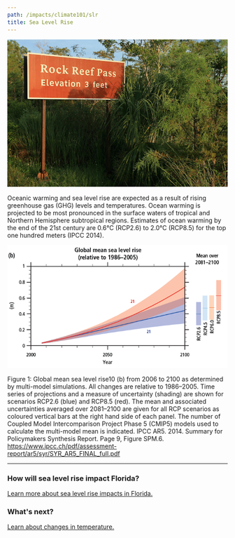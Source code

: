 ```yaml
---
path: /impacts/climate101/slr
title: Sea Level Rise
---
```


<content-header icon="sea_level_rise" title="Climate 101: Sea Level Rise"></content-header>

<!-- https://www.flickr.com/photos/evergladesnps/9103294900/ -->

![Rock Reef Pass, Florida](9103294900_14b0b6a1d9_k.jpg 'Photo: G.Gardner, NPS.')

Oceanic warming and sea level rise are expected as a result of rising greenhouse gas (GHG) levels and temperatures. Ocean warming is projected to be most pronounced in the surface waters of tropical and Northern Hemisphere subtropical regions. Estimates of ocean warming by the end of the 21st century are 0.6°C (RCP2.6) to 2.0°C (RCP8.5) for the top one hundred meters (IPCC 2014).

![Sea level rise chart](sea-level-rise-chart.png)

<figcaption>Figure 1: Global mean sea level rise10 (b) from 2006 to 2100 as determined by multi-model simulations. All changes are relative to 1986–2005. Time series of projections and a measure of uncertainty (shading) are shown for scenarios RCP2.6 (blue) and RCP8.5 (red). The mean and associated uncertainties averaged over 2081–2100 are given for all RCP scenarios as coloured vertical bars at the right hand side of each panel. The number of Coupled Model Intercomparison Project Phase 5 (CMIP5) models used to calculate the multi-model mean is indicated. 
IPCC AR5. 2014. Summary for Policymakers Synthesis Report. Page 9, Figure SPM.6.
<a href="https://www.ipcc.ch/pdf/assessment-report/ar5/syr/SYR_AR5_FINAL_full.pdf"  target="_blank" rel="noopener noreferrer">https://www.ipcc.ch/pdf/assessment-report/ar5/syr/SYR_AR5_FINAL_full.pdf</a>
</figcaption>

<hr class="divider" />

### How will sea level rise impact Florida?

[Learn more about sea level rise impacts in Florida.](/impacts/florida/slr)

### What's next?

[Learn about changes in temperature.](/impacts/climate101/temperature)
